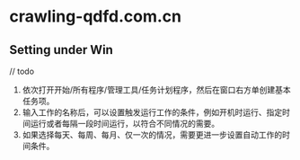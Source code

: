 # crawling-qdfd.com.cn

## Setting under Win

// todo
1. 依次打开开始/所有程序/管理工具/任务计划程序，然后在窗口右方单创建基本任务项。
2. 输入工作的名称后，可以设置触发运行工作的条件，例如开机时运行、指定时间运行或者每隔一段时间运行，以符合不同情况的需要。
3. 如果选择每天、每周、每月、仅一次的情况，需要更进一步设置自动工作的时间条件。
